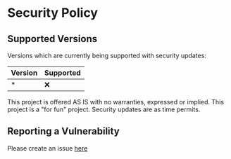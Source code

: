 # Security Policy

## Supported Versions

Versions which are currently being supported with security updates:

| Version | Supported          |
| ------- | ------------------ |
| *       | :x:                |

This project is offered AS IS with no warranties, expressed or implied. This project is a "for fun" project. Security updates are as time permits.

## Reporting a Vulnerability

Please create an issue [here](https://github.com/WordMasterMind/WordMasterMind/issues/new)
